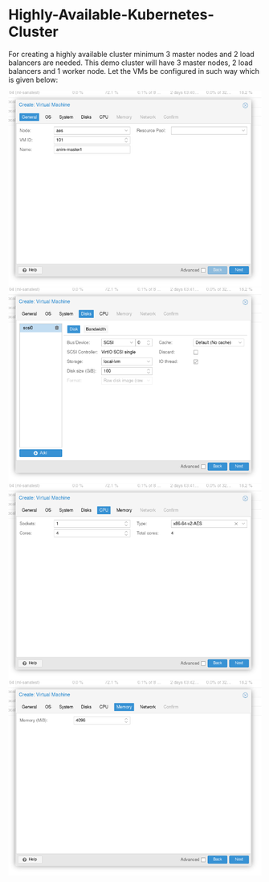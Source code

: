 # Highly-Available-Kubernetes-Cluster
 <p> For creating a highly available cluster minimum 3 master nodes and 2 load balancers are needed. This demo cluster will have 3 master nodes, 2 load balancers and 1 worker node. Let the VMs be configured in such way which is given below: </p>
<img src="https://github.com/animshamura/Highly-Available-Kubernetes-Cluster/blob/main/screenshots/pr1.png?raw=true">
<img src="https://github.com/animshamura/Highly-Available-Kubernetes-Cluster/blob/main/screenshots/pr2.png?raw=true">
<img src="https://github.com/animshamura/Highly-Available-Kubernetes-Cluster/blob/main/screenshots/pr3.png?raw=true">
<img src="https://github.com/animshamura/Highly-Available-Kubernetes-Cluster/blob/main/screenshots/pr4.png?raw=true">
